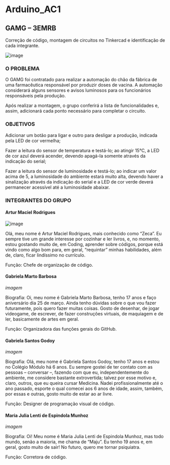 # Arduino_AC1

## GAMG – 3EMRB

Correção de código, montagem de circuitos no Tinkercad e identificação de cada integrante. 

![image](https://user-images.githubusercontent.com/80834796/112986389-cfc5af00-9137-11eb-9939-c07edbb28bfc.png)

### O PROBLEMA

O GAMG foi contratado para realizar a automação do chão da fábrica de uma farmacêutica responsável por produzir doses de vacina. A automação considerará alguns sensores e avisos luminosos para os funcionários responsáveis pela produção.

Após realizar a montagem, o grupo conferirá a lista de funcionalidades e, assim, adicionará cada ponto necessário para completar o circuito.

### OBJETIVOS

Adicionar um botão para ligar e outro para desligar a produção, indicada pela LED de cor vermelha;

Fazer a leitura do sensor de temperatura e testá-lo; ao atingir 15°C, a LED de cor azul deverá acender, devendo apagá-la somente através da indicação do serial;

Fazer a leitura do sensor de luminosidade e testá-lo; ao indicar um valor acima de 5, a luminosidade do ambiente estará muito alta, devendo haver a sinalização através da indicação do serial e a LED de cor verde deverá permanecer acessível até a luminosidade abaixar.

### INTEGRANTES DO GRUPO

#### Artur Maciel Rodrigues
 
![image](https://user-images.githubusercontent.com/80834796/112986659-2632ed80-9138-11eb-8c85-cec21781740e.png)
 
Olá, meu nome é Artur Maciel Rodrigues, mais conhecido como “Zeca”. Eu sempre tive um grande interesse por cozinhar e ler livros, e, no momento, estou gostando muito de, em Coding, aprender sobre códigos, porque está vindo como algo bom para, em geral, “requintar” minhas habilidades, além de, claro, ficar lindíssimo no currículo.

Função: Chefe de organização de código.
 
#### Gabriela Marto Barbosa
 
*imagem*
 
Biografia: Oi, meu nome é Gabriela Marto Barbosa, tenho 17 anos e faço aniversário dia 25 de março. Ainda tenho dúvidas sobre o que vou fazer futuramente, pois quero fazer muitas coisas. Gosto de desenhar, de jogar videogame, de escrever, de fazer construções virtuais, de maquiagem e de ler, basicamente de artes em geral.
 
Função: Organizadora das funções gerais do GitHub.
 
#### Gabriela Santos Godoy
 
*imagem*
 
Biografia: Olá, meu nome é Gabriela Santos Godoy, tenho 17 anos e estou no Colégio Módulo há 6 anos. Eu sempre gostei de ter contato com as pessoas – conversar –, fazendo com que eu, independentemente do ambiente, me considere bastante extrovertida; talvez por esse motivo e, claro, outros, que eu queira cursar Medicina. Nadei profissionalmente até o ano passado, esporte o qual comecei aos 6 anos de idade, assim, também, por essas e outras, gosto muito de estar ao ar livre.
 
Função: Designer de programação visual de código.
 
#### Maria Julia Lenti de Espindola Munhoz
 
*imagem*
 
Biografia: Oi! Meu nome é Maria Julia Lenti de Espindola Munhoz, mas todo mundo, senão a maioria, me chama de “Maju”. Eu tenho 19 anos e, em geral, gosto muito de sair! No futuro, quero me tornar psiquiatra.
 
Função: Corretora de código.
